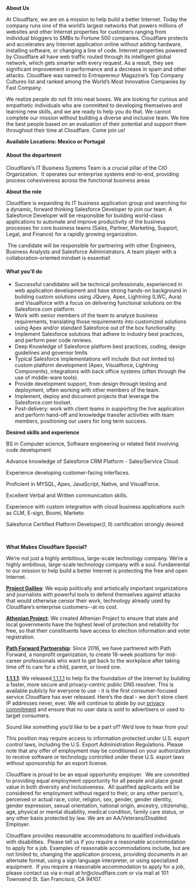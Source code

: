 <div class="content-intro">
	<div><strong>About Us</strong></div>
	<div>
		<p>At Cloudflare, we are on a mission to help build a better Internet. Today the company runs one of the world’s largest networks that powers millions of websites and other Internet properties for customers ranging from individual bloggers to SMBs to Fortune 500 companies. Cloudflare protects and accelerates any Internet application online without adding hardware, installing software, or changing a line of code. Internet properties powered by Cloudflare all have web traffic routed through its intelligent global network, which gets smarter with every request. As a result, they see significant improvement in performance and a decrease in spam and other attacks. Cloudflare was named to Entrepreneur Magazine’s Top Company Cultures list and ranked among the World’s Most Innovative Companies by Fast Company.&nbsp;</p>
		<p><span style="font-weight: 400;">We realize people do not fit into neat boxes. We are looking for curious and empathetic individuals who are committed to developing themselves and learning new skills, and we are ready to help you do that. We cannot complete our mission without building a diverse and inclusive team. We hire the best people based on an evaluation of their potential and support them throughout their time at Cloudflare. Come join us!&nbsp;</span></p>
	</div>
</div>
<p><strong>Available Locations: <span class="collapsed-field-text">Mexico or Portugal</span>&nbsp;</strong></p>
<h4><strong>About the department</strong></h4>
<p><span style="font-weight: 400;">Cloudflare’s IT Business Systems Team is a crucial pillar of the CIO Organization.&nbsp; It operates our enterprise systems end-to-end, providing process cohesiveness across the functional business areas</span></p>
<p><strong>About the role</strong></p>
<p><span style="font-weight: 400;">Cloudflare is expanding its IT business application group and searching for a dynamic, forward thinking Salesforce Developer to join our team. A Salesforce Developer will be responsible for building world-class applications to automate and improve productivity of the business processes for core business teams (Sales, Partner, Marketing, Support, Legal, and Finance) for a rapidly growing organization.</span></p>
<p><span style="font-weight: 400;">&nbsp;The candidate will be responsible for partnering with other Engineers, Business Analysts and Salesforce Administrators. A team player with a collaboration-oriented mindset is essential!</span></p>
<h4><strong>What you'll do</strong></h4>
<ul>
	<li style="font-weight: 400;"><span style="font-weight: 400;">Successful candidates will be technical professionals, experienced in web application development and have strong hands-on background in building custom solutions using JQuery, Apex, Lightning (LWC, Aura) and Visualforce with a focus on delivering functional solutions on the Salesforce.com platform.</span></li>
	<li style="font-weight: 400;"><span style="font-weight: 400;">Work with senior members of the team to analyze business requirements, translating those requirements into customized solutions using Apex and/or standard Salesforce out of the box functionality.</span></li>
	<li style="font-weight: 400;"><span style="font-weight: 400;">Implement Salesforce solutions that adhere to industry best practices, and perform peer code reviews.</span></li>
	<li style="font-weight: 400;"><span style="font-weight: 400;">Deep Knowledge of Salesforce platform best practices, coding, design guidelines and governor limits</span></li>
	<li style="font-weight: 400;"><span style="font-weight: 400;">Typical Salesforce implementations will include (but not limited to) custom platform development (Apex, Visualforce, Lightning Components), integrations with back office systems (often through the use of middle-ware tools).</span></li>
	<li style="font-weight: 400;"><span style="font-weight: 400;">Provide development support, from design through testing and deployment, often working with other members of the team.</span></li>
	<li style="font-weight: 400;"><span style="font-weight: 400;">Implement, deploy and document projects that leverage the Salesforce.com toolset.</span></li>
	<li style="font-weight: 400;"><span style="font-weight: 400;">Post-delivery: work with client teams in supporting the live application and perform hand-off and knowledge transfer activities with team members, positioning our users for long term success.</span></li>
</ul>
<p><strong>Desired skills and </strong><strong>experience</strong></p>
<p><span style="font-weight: 400;">BS in Computer science, Software engineering or related field involving code development</span></p>
<p><span style="font-weight: 400;">Advance knowledge of Salesforce CRM Platform - Sales/Service Cloud.</span></p>
<p><span style="font-weight: 400;">Experience developing customer-facing interfaces.</span></p>
<p><span style="font-weight: 400;">Proficient in MYSQL, Apex, JavaScript, Native, and VisualForce.</span></p>
<p><span style="font-weight: 400;">Excellent Verbal and Written communication skills.</span></p>
<p><span style="font-weight: 400;">Experience with custom integration with cloud business applications such as CLM, E-sign, Boomi, Marketo</span></p>
<p><span style="font-weight: 400;">Salesforce Certified Platform Developer(I, II) certification strongly desired</span></p>
<p>&nbsp;</p>
<div class="content-conclusion">
	<p><strong>What Makes Cloudflare Special?</strong></p>
	<p><span style="font-weight: 400;">We’re not just a highly ambitious, large-scale technology company. We’re a highly ambitious, large-scale technology company with a soul. Fundamental to our mission to help build a better Internet is protecting the free and open Internet.</span></p>
	<p><a href="https://blog.cloudflare.com/protecting-free-expression-online/"><strong>Project Galileo</strong></a><span style="font-weight: 400;">: We equip politically and artistically important organizations and journalists with powerful tools to defend themselves against attacks that would otherwise censor their work, technology already used by Cloudflare’s enterprise customers--at no cost.</span></p>
	<p><strong><a href="https://www.cloudflare.com/athenian/">Athenian Project</a></strong><span style="font-weight: 400;">: We created Athenian Project to ensure that state and local governments have the highest level of protection and reliability for free, so that their constituents have access to election information and voter registration.</span></p>
	<p><a href="https://blog.cloudflare.com/tag/path-forward/"><strong>Path Forward Partnership</strong></a><span style="font-weight: 400;">: Since 2016, we have partnered with Path Forward, a nonprofit organization, to create 16-week positions for mid-career professionals who want to get back to the workplace after taking time off to care for a child, parent, or loved one.</span></p>
	<p><a href="https://1.1.1.1/"><strong>1.1.1.1</strong></a><span style="font-weight: 400;">: We released</span><a href="https://1.1.1.1/"> <span style="font-weight: 400;">1.1.1.1</span></a><span style="font-weight: 400;"> to help fix the foundation of the Internet by building a faster, more secure and privacy-centric public DNS resolver. This is available publicly for everyone to use - it is the first consumer-focused service Cloudflare has ever released. Here’s the deal - we don’t store client IP addresses never, ever. We will continue to abide by our</span><a href="https://developers.cloudflare.com/1.1.1.1/privacy/public-dns-resolver"> privacy commitment</a><span style="font-weight: 400;"> and ensure that no user data is sold to advertisers or used to target consumers.</span></p>
	<p><span style="font-weight: 400;">Sound like something you’d like to be a part of? We’d love to hear from you!</span></p>
	<p><span style="font-weight: 400;">This position may require access to information protected under U.S. export control laws, including the U.S. Export Administration Regulations. Please note that any offer of employment may be conditioned on your authorization to receive software or technology controlled under these U.S. export laws without sponsorship for an export license.</span></p>
	<p><span style="font-weight: 400;">Cloudflare is proud to be an equal opportunity employer. &nbsp;We are committed to providing equal employment opportunity for all people and place great value in both diversity and inclusiveness. &nbsp;All qualified applicants will be considered for employment without regard to their, or any other person's, perceived or actual</span> <span style="font-weight: 400;">race, color, religion, sex, gender, gender identity, gender expression, sexual orientation, national origin, ancestry, citizenship, age, physical or mental disability, medical condition, family care status, or any other basis protected by law. </span><span style="font-weight: 400;">We are an AA/Veterans/Disabled Employer.</span></p>
	<p><span style="font-weight: 400;">Cloudflare provides reasonable accommodations to qualified individuals with disabilities. &nbsp;Please tell us if you require a reasonable accommodation to apply for a job. Examples of reasonable accommodations include, but are not limited to, changing the application process, providing documents in an alternate format, using a sign language interpreter, or using specialized equipment. &nbsp;If you require a reasonable accommodation to apply for a job, please contact us via e-mail at </span><span style="font-weight: 400;">hr@cloudflare.com</span><span style="font-weight: 400;"> or via mail at 101 Townsend St. San Francisco, CA 94107.</span></p>
</div>